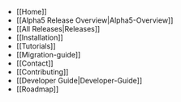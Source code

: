 * [[Home]]
* [[Alpha5 Release Overview|Alpha5-Overview]]
* [[All Releases|Releases]]
* [[Installation]]
* [[Tutorials]]
* [[Migration-guide]]
* [[Contact]]
* [[Contributing]]
* [[Developer Guide|Developer-Guide]]
* [[Roadmap]]
